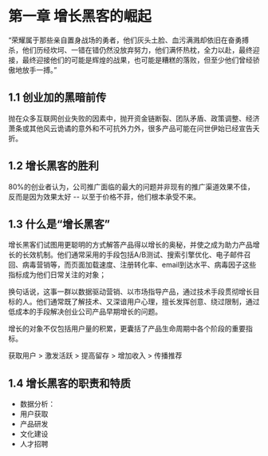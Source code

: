 # 第一章 增长黑客的崛起

“荣耀属于那些亲自置身战场的勇者，他们灰头土脸、血污满溅却依旧在奋勇搏杀，他们历经坎坷、一错在错仍然没放弃努力，他们满怀热枕，全力以赴，最终迎接，最终迎接他们的可能是辉煌的战果，也可能是糟糕的落败，但至少他们曾经骄傲地放手一搏。”

## 1.1 创业加的黑暗前传

抛在众多互联网创业失败的因素中，抛开资金链断裂、团队矛盾、政策调整、经济萧条或其他风云诡谲的意外和不可抗外力外，很多产品可能在问世伊始已经宣告夭折。

## 1.2 增长黑客的胜利
80%的创业者认为，公司推广面临的最大的问题并非现有的推广渠道效果不佳，反而是因为效果太好 -- 以至于价格不菲，他们根本承受不来。

## 1.3 什么是“增长黑客”
增长黑客们试图用更聪明的方式解答产品得以增长的奥秘，并使之成为助力产品增长的长效机制。他们通常采用的手段包括A/B测试、搜索引擎优化、电子邮件召回、病毒营销等，而页面加载速度、注册转化率、email到达水平、病毒因子这些指标成为他们日常关注的对象；

换句话说，这事一群以数据驱动营销、以市场指导产品，通过技术手段贯彻增长目标的人。他们通常既了解技术、又深谙用户心理，擅长发挥创意、绕过限制，通过低成本的手段解决创业公司产品早期增长的问题。

增长的对象不仅包括用户量的积累，更囊括了产品生命周期中各个阶段的重要指标。

获取用户 > 激发活跃 > 提高留存 > 增加收入 > 传播推荐

## 1.4 增长黑客的职责和特质

* 数据分析：
* 用户获取
* 产品研发
* 文化建设
* 人才招聘

